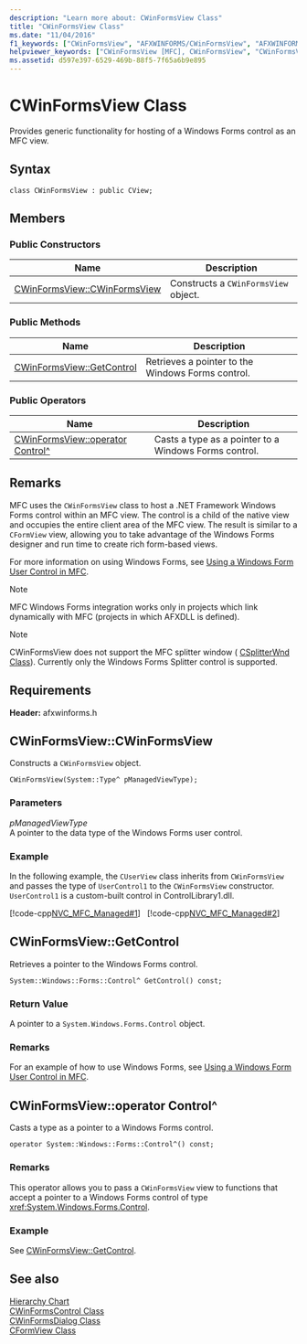 ```yaml
---
description: "Learn more about: CWinFormsView Class"
title: "CWinFormsView Class"
ms.date: "11/04/2016"
f1_keywords: ["CWinFormsView", "AFXWINFORMS/CWinFormsView", "AFXWINFORMS/CWinFormsView::CWinFormsView", "AFXWINFORMS/CWinFormsView::GetControl"]
helpviewer_keywords: ["CWinFormsView [MFC], CWinFormsView", "CWinFormsView [MFC], GetControl"]
ms.assetid: d597e397-6529-469b-88f5-7f65a6b9e895
---
```

# CWinFormsView Class

Provides generic functionality for hosting of a Windows Forms control as an MFC view.

## Syntax

```
class CWinFormsView : public CView;
```

## Members

### Public Constructors

|Name|Description|
|----------|-----------------|
|[CWinFormsView::CWinFormsView](#cwinformsview)|Constructs a `CWinFormsView` object.|

### Public Methods

|Name|Description|
|----------|-----------------|
|[CWinFormsView::GetControl](#getcontrol)|Retrieves a pointer to the Windows Forms control.|

### Public Operators

|Name|Description|
|----------|-|
|[CWinFormsView::operator Control^](#operator_control)|Casts a type as a pointer to a Windows Forms control.|

## Remarks

MFC uses the `CWinFormsView` class to host a .NET Framework Windows Forms control within an MFC view. The control is a child of the native view and occupies the entire client area of the MFC view. The result is similar to a `CFormView` view, allowing you to take advantage of the Windows Forms designer and run time to create rich form-based views.

For more information on using Windows Forms, see [Using a Windows Form User Control in MFC](../../dotnet/using-a-windows-form-user-control-in-mfc.md).

> [!NOTE]
> MFC Windows Forms integration works only in projects which link dynamically with MFC (projects in which AFXDLL is defined).

> [!NOTE]
> CWinFormsView does not support the MFC splitter window ( [CSplitterWnd Class](../../mfc/reference/csplitterwnd-class.md)). Currently only the Windows Forms Splitter control is supported.

## Requirements

**Header:** afxwinforms.h

## <a name="cwinformsview"></a> CWinFormsView::CWinFormsView

Constructs a `CWinFormsView` object.

```
CWinFormsView(System::Type^ pManagedViewType);
```

### Parameters

*pManagedViewType*<br/>
A pointer to the data type of the Windows Forms user control.

### Example

In the following example, the `CUserView` class inherits from `CWinFormsView` and passes the type of `UserControl1` to the `CWinFormsView` constructor. `UserControl1` is a custom-built control in ControlLibrary1.dll.

[!code-cpp[NVC_MFC_Managed#1](../../mfc/reference/codesnippet/cpp/cwinformsview-class_1.h)]
&nbsp;
[!code-cpp[NVC_MFC_Managed#2](../../mfc/reference/codesnippet/cpp/cwinformsview-class_2.cpp)]

## <a name="getcontrol"></a> CWinFormsView::GetControl

Retrieves a pointer to the Windows Forms control.

```
System::Windows::Forms::Control^ GetControl() const;
```

### Return Value

A pointer to a `System.Windows.Forms.Control` object.

### Remarks

For an example of how to use Windows Forms, see [Using a Windows Form User Control in MFC](../../dotnet/using-a-windows-form-user-control-in-mfc.md).

## <a name="operator_control"></a> CWinFormsView::operator Control^

Casts a type as a pointer to a Windows Forms control.

```
operator System::Windows::Forms::Control^() const;
```

### Remarks

This operator allows you to pass a `CWinFormsView` view to functions that accept a pointer to a Windows Forms control of type <xref:System.Windows.Forms.Control>.

### Example

  See [CWinFormsView::GetControl](#getcontrol).

## See also

[Hierarchy Chart](../../mfc/hierarchy-chart.md)<br/>
[CWinFormsControl Class](../../mfc/reference/cwinformscontrol-class.md)<br/>
[CWinFormsDialog Class](../../mfc/reference/cwinformsdialog-class.md)<br/>
[CFormView Class](../../mfc/reference/cformview-class.md)
